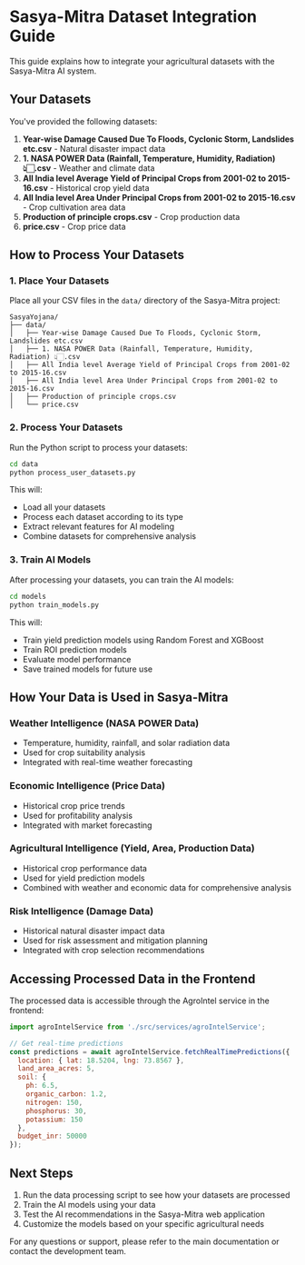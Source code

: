 # Sasya-Mitra Dataset Integration Guide

This guide explains how to integrate your agricultural datasets with the Sasya-Mitra AI system.

## Your Datasets

You've provided the following datasets:

1. **Year-wise Damage Caused Due To Floods, Cyclonic Storm, Landslides etc.csv** - Natural disaster impact data
2. **1. NASA POWER Data (Rainfall, Temperature, Humidity, Radiation) 👆🏻.csv** - Weather and climate data
3. **All India level Average Yield of Principal Crops from 2001-02 to 2015-16.csv** - Historical crop yield data
4. **All India level Area Under Principal Crops from 2001-02 to 2015-16.csv** - Crop cultivation area data
5. **Production of principle crops.csv** - Crop production data
6. **price.csv** - Crop price data

## How to Process Your Datasets

### 1. Place Your Datasets

Place all your CSV files in the `data/` directory of the Sasya-Mitra project:

```
SasyaYojana/
├── data/
│   ├── Year-wise Damage Caused Due To Floods, Cyclonic Storm, Landslides etc.csv
│   ├── 1. NASA POWER Data (Rainfall, Temperature, Humidity, Radiation) 👆🏻.csv
│   ├── All India level Average Yield of Principal Crops from 2001-02 to 2015-16.csv
│   ├── All India level Area Under Principal Crops from 2001-02 to 2015-16.csv
│   ├── Production of principle crops.csv
│   └── price.csv
```

### 2. Process Your Datasets

Run the Python script to process your datasets:

```bash
cd data
python process_user_datasets.py
```

This will:
- Load all your datasets
- Process each dataset according to its type
- Extract relevant features for AI modeling
- Combine datasets for comprehensive analysis

### 3. Train AI Models

After processing your datasets, you can train the AI models:

```bash
cd models
python train_models.py
```

This will:
- Train yield prediction models using Random Forest and XGBoost
- Train ROI prediction models
- Evaluate model performance
- Save trained models for future use

## How Your Data is Used in Sasya-Mitra

### Weather Intelligence (NASA POWER Data)
- Temperature, humidity, rainfall, and solar radiation data
- Used for crop suitability analysis
- Integrated with real-time weather forecasting

### Economic Intelligence (Price Data)
- Historical crop price trends
- Used for profitability analysis
- Integrated with market forecasting

### Agricultural Intelligence (Yield, Area, Production Data)
- Historical crop performance data
- Used for yield prediction models
- Combined with weather and economic data for comprehensive analysis

### Risk Intelligence (Damage Data)
- Historical natural disaster impact data
- Used for risk assessment and mitigation planning
- Integrated with crop selection recommendations

## Accessing Processed Data in the Frontend

The processed data is accessible through the AgroIntel service in the frontend:

```javascript
import agroIntelService from './src/services/agroIntelService';

// Get real-time predictions
const predictions = await agroIntelService.fetchRealTimePredictions({
  location: { lat: 18.5204, lng: 73.8567 },
  land_area_acres: 5,
  soil: {
    ph: 6.5,
    organic_carbon: 1.2,
    nitrogen: 150,
    phosphorus: 30,
    potassium: 150
  },
  budget_inr: 50000
});
```

## Next Steps

1. Run the data processing script to see how your datasets are processed
2. Train the AI models using your data
3. Test the AI recommendations in the Sasya-Mitra web application
4. Customize the models based on your specific agricultural needs

For any questions or support, please refer to the main documentation or contact the development team.